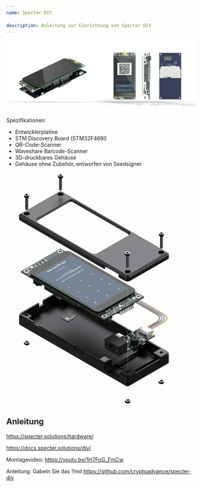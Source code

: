 ```yaml
---
name: Specter DIY

description: Anleitung zur Einrichtung von Specter DIY
---
```


![cover](assets/cover.jpeg)

Spezifikationen:

- Entwicklerplatine
- STM Discovery Board (STM32F469I)
- QR-Code-Scanner
- Waveshare Barcode-Scanner
- 3D-druckbares Gehäuse
- Gehäuse ohne Zubehör, entworfen von Seedsigner

![Geräteansicht](assets/2.jpeg)

## Anleitung

https://specter.solutions/hardware/

https://docs.specter.solutions/diy/

Montagevideo: https://youtu.be/1H7FqG_FmCw

Anleitung: Gabeln Sie das ?md https://github.com/cryptoadvance/specter-diy
